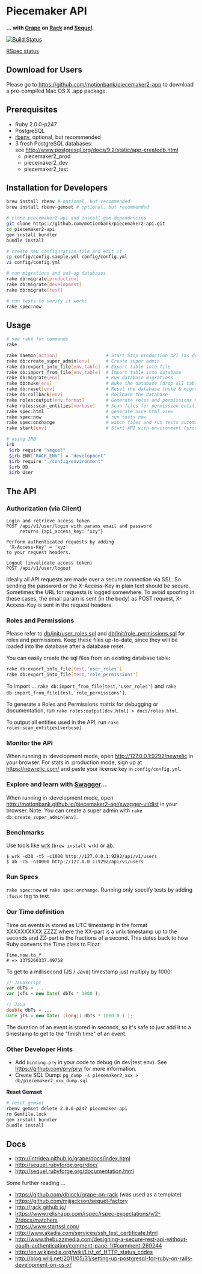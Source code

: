 # Piecemaker API 

__... with [Grape](https://github.com/intridea/grape) on [Rack](http://rack.github.io/) and [Sequel](https://github.com/jeremyevans/sequel).__


[![Build Status](https://travis-ci.org/motionbank/piecemaker2-api.png?branch=master)](https://travis-ci.org/motionbank/piecemaker2-api)  

[RSpec status](http://htmlpreview.github.io/?https://raw.github.com/motionbank/piecemaker2-api/master/docs/rspec.html)


## Download for Users

Please go to https://github.com/motionbank/piecemaker2-app to download
a pre-compiled Mac OS X .app package.

## Prerequisites

 * Ruby 2.0.0-p247
 * PostgreSQL
 * [rbenv](https://github.com/sstephenson/rbenv), optional, but recommended
 * 3 fresh PostgreSQL databases:  
   see http://www.postgresql.org/docs/9.2/static/app-createdb.html
   * piecemaker2_prod
   * piecemaker2_dev
   * piecemaker2_test


## Installation for Developers

```bash
brew install rbenv # optional, but recommended
brew install rbenv-gemset # optional, but recommended

# clone piecemaker2-api and install gem dependencies
git clone https://github.com/motionbank/piecemaker2-api.git
cd piecemaker2-api
gem install bundler
bundle install

# create new configuration file and edit it
cp config/config.sample.yml config/config.yml
vi config/config.yml

# run migrations and set-up databases
rake db:migrate[production]
rake db:migrate[development]
rake db:migrate[test]

# run tests to verify it works
rake spec:now
```


## Usage
```bash
# see rake for commands
rake

rake daemon[action]                  # Start|Stop production API (as deamon)
rake db:create_super_admin[env]      # Create super admin
rake db:export_into_file[env,table]  # Export table into file
rake db:import_from_file[env,table]  # Import table into database
rake db:migrate[env]                 # Run database migrations
rake db:nuke[env]                    # Nuke the database (drop all tables)
rake db:reset[env]                   # Reset the database (nuke & migrate & import_from_file)
rake db:rollback[env]                # Rollback the database
rake roles:output[env,format]        # Generate roles and permissions matrix from database (format:html|json)
rake roles:scan_entities[verbose]    # Scan files for permission entities
rake spec:html                       # generate nice html view
rake spec:now                        # run tests now
rake spec:onchange                   # watch files and run tests automatically
rake start[env]                      # Start API with environment (prod|dev)

# using IRB
irb
 $irb require "sequel"
 $irb ENV["RACK_ENV"] = "development"
 $irb require "./config/environment"
 $irb DB
 $irb User
```


## The API

### Authorization (via Client)
```
Login and retrieve access token
POST /api/v1/user/login with params email and password
     returns {api_access_key: "xzy"}

Perform authenticated requests by adding 
 'X-Access-Key' = 'xyz'
to your request headers.

Logout (invalidate access token)
POST /api/v1/user/logout 
```

Ideally all API requests are made over a secure connection via SSL. So sending
the password or the X-Access-Key in plain text should be secure. Sometimes the
URL for requests is logged somewhere. To avoid spoofing in these cases, the 
email param is sent (in the body) as POST request, X-Access-Key is sent 
in the request headers.

### Roles and Permissions
Please refer to [db/init/user_roles.sql](db/init/user_roles.sql) and
[db/init/role_permissions.sql](db/init/role_permissions.sql) for roles
and permissions. Keep these files up-to-date, since they will be loaded
into the database after a database reset.

You can easily create the sql files from an existing database table:
```bash
rake db:export_into_file[test,'user_roles']
rake db:export_into_file[test,'role_permissions']
```

To import ...
```rake db:import_from_file[test,'user_roles']``` and
```rake db:import_from_file[test,'role_permissions']```.

To generate a Roles and Permissions matrix for debugging or documentation,
run ```rake roles:output[dev,html] > docs/roles.html```. 

To output all entities used in the API, run 
```rake roles:scan_entities[verbose]```


### Monitor the API
When running in :development mode, open http://127.0.0.1:9292/newrelic
in your browser. For stats in :production mode, sign up at 
https://newrelic.com/ and paste your license key in ```config/config.yml```.

### Explore and learn with [Swagger](https://github.com/wordnik/swagger-core/wiki)...
When running in :development mode, open http://motionbank.github.io/piecemaker2-api/swagger-ui/dist in your browser.
Note: You can create a super admin with ```rake db:create_super_admin[env]```.

### Benchmarks
Use tools like [wrk](https://github.com/wg/wrk) (```brew install wrk```) or
[ab](http://httpd.apache.org/docs/2.2/programs/ab.html).

```
$ wrk -d30 -t5 -c1000 http://127.0.0.1:9292/api/v1/users
$ ab -c5 -n10000 http://127.0.0.1:9292/api/v1/users
```

### Run Specs
```rake spec:now``` or ```rake spec:onchange```.
Running only specify tests by adding ```:focus``` tag to test.

### Our Time definition
Time on events is stored as UTC timestamp in the format XXXXXXXXXX.ZZZZ where 
the XX-part is a unix timestamp up to the seconds and ZZ-part is the fractions 
of a second. This dates back to how Ruby converts the Time class to Float:

```
Time.now.to_f
# => 1375260337.49758
```

To get to a millisecond (JS / Java) timestamp just multiply by 1000:

```javascript
// JavaScript
var dbTs = ...
var jsTs = new Date( dbTs * 1000 );
```
```java
// Java
double dbTs = ...
Date jTs = new Date( (long)( dbTs * 1000.0 ) );
```

The duration of an event is stored in seconds, so it's safe to just add it 
to a timestamp to get to the "finish time" of an event.


### Other Developer Hints
 
 * Add ```binding.pry``` in your code to debug (in dev|test env).
   See https://github.com/pry/pry/ for more information.
 * Create SQL Dump: ```pg_dump -s piecemaker2_xxx > db/piecemaker2_xxx_dump.sql```

__Reset Gemset__
```bash
# reset gemset
rbenv gemset delete 2.0.0-p247 piecemaker-api
rm Gemfile.lock
gem install bundler
bundle install
```


## Docs

 * http://intridea.github.io/grape/docs/index.html
 * http://sequel.rubyforge.org/rdoc/
 * http://sequel.rubyforge.org/documentation.html 

Some further reading ...
 * https://github.com/dblock/grape-on-rack (was used as a template)
 * https://github.com/mjijackson/sequel-factory
 * http://rack.github.io/
 * https://www.relishapp.com/rspec/rspec-expectations/v/2-2/docs/matchers
 * https://www.startssl.com/
 * http://www.akadia.com/services/ssh_test_certificate.html
 * http://www.thebuzzmedia.com/designing-a-secure-rest-api-without-oauth-authentication/comment-page-1/#comment-269244
 * http://en.wikipedia.org/wiki/List_of_HTTP_status_codes
 * http://blog.willj.net/2011/05/31/setting-up-postgresql-for-ruby-on-rails-development-on-os-x/